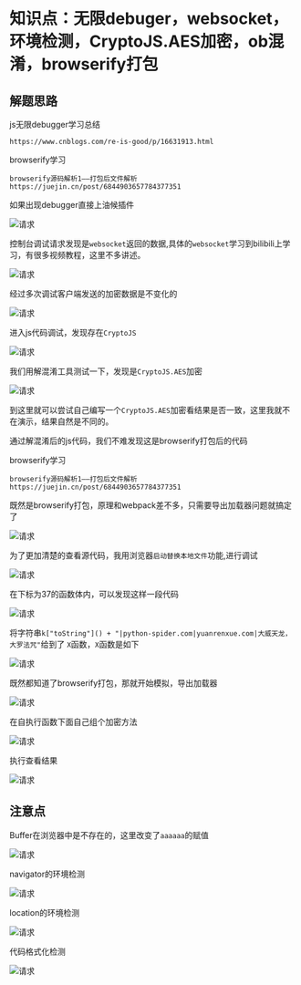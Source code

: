 # 知识点：无限debuger，websocket，环境检测，CryptoJS.AES加密，ob混淆，browserify打包

## 解题思路

js无限debugger学习总结

    https://www.cnblogs.com/re-is-good/p/16631913.html

browserify学习
    
    browserify源码解析1——打包后文件解析
    https://juejin.cn/post/6844903657784377351

如果出现debugger直接上油候插件

![请求](./img/2.png)

控制台调试请求发现是`websocket`返回的数据,具体的`websocket`学习到bilibili上学习，有很多视频教程，这里不多讲述。

![请求](./img/1.png)

经过多次调试客户端发送的加密数据是不变化的

![请求](./img/3.png)

进入js代码调试，发现存在`CryptoJS`

![请求](./img/4.png)

我们用解混淆工具测试一下，发现是`CryptoJS.AES`加密

![请求](./img/5.png)

到这里就可以尝试自己编写一个`CryptoJS.AES`加密看结果是否一致，这里我就不在演示，结果自然是不同的。

通过解混淆后的js代码，我们不难发现这是browserify打包后的代码

browserify学习
    
    browserify源码解析1——打包后文件解析
    https://juejin.cn/post/6844903657784377351

既然是browserify打包，原理和webpack差不多，只需要导出加载器问题就搞定了

![请求](./img/7.png)

为了更加清楚的查看源代码，我用浏览器`启动替换本地文件`功能,进行调试

![请求](./img/6.png)

在下标为37的函数体内，可以发现这样一段代码

![请求](./img/8.png)

将字符串`k["toString"]() + "|python-spider.com|yuanrenxue.com|大威天龙，大罗法咒"`给到了
`X`函数，`X`函数是如下

![请求](./img/9.png)

既然都知道了browserify打包，那就开始模拟，导出加载器

![请求](./img/10.png)

在自执行函数下面自己组个加密方法

![请求](./img/11.png)

执行查看结果

![请求](./img/12.png)

## 注意点

Buffer在浏览器中是不存在的，这里改变了`aaaaaa`的赋值

![请求](./img/13.png)

navigator的环境检测

![请求](./img/14.png)

location的环境检测

![请求](./img/15.png)

代码格式化检测

![请求](./img/16.png)